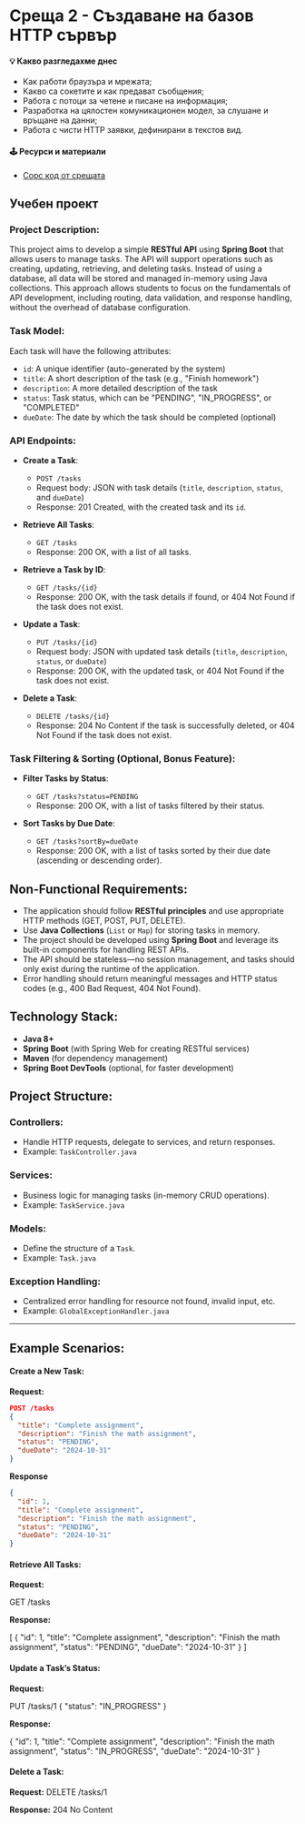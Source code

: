 # Среща 2 - Създаване на базов HTTP сървър
 
#### 💡 Какво разгледахме днес
- Как работи браузъра и мрежата;
- Какво са сокетите и как предават съобщения;
- Работа с потоци за четене и писане на информация;
- Разработка на цялостен комуникационен модел, за слушане и връщане на данни;
- Работа с чисти HTTP заявки, дефинирани в текстов вид.

#### 🕹️ Ресурси и материали
 * [Сорс код от срещата](./source/)


## Учебен проект

### Project Description:
This project aims to develop a simple **RESTful API** using **Spring Boot** that allows users to manage tasks. The API will support operations such as creating, updating, retrieving, and deleting tasks. Instead of using a database, all data will be stored and managed in-memory using Java collections. This approach allows students to focus on the fundamentals of API development, including routing, data validation, and response handling, without the overhead of database configuration.

### Task Model:
Each task will have the following attributes:
- `id`: A unique identifier (auto-generated by the system)
- `title`: A short description of the task (e.g., "Finish homework")
- `description`: A more detailed description of the task
- `status`: Task status, which can be "PENDING", "IN_PROGRESS", or "COMPLETED"
- `dueDate`: The date by which the task should be completed (optional)

### API Endpoints:
- **Create a Task**:
  - `POST /tasks`
  - Request body: JSON with task details (`title`, `description`, `status`, and `dueDate`)
  - Response: 201 Created, with the created task and its `id`.

- **Retrieve All Tasks**:
  - `GET /tasks`
  - Response: 200 OK, with a list of all tasks.

- **Retrieve a Task by ID**:
  - `GET /tasks/{id}`
  - Response: 200 OK, with the task details if found, or 404 Not Found if the task does not exist.

- **Update a Task**:
  - `PUT /tasks/{id}`
  - Request body: JSON with updated task details (`title`, `description`, `status`, or `dueDate`)
  - Response: 200 OK, with the updated task, or 404 Not Found if the task does not exist.

- **Delete a Task**:
  - `DELETE /tasks/{id}`
  - Response: 204 No Content if the task is successfully deleted, or 404 Not Found if the task does not exist.

### Task Filtering & Sorting (Optional, Bonus Feature):
- **Filter Tasks by Status**:
  - `GET /tasks?status=PENDING`
  - Response: 200 OK, with a list of tasks filtered by their status.

- **Sort Tasks by Due Date**:
  - `GET /tasks?sortBy=dueDate`
  - Response: 200 OK, with a list of tasks sorted by their due date (ascending or descending order).

## Non-Functional Requirements:
- The application should follow **RESTful principles** and use appropriate HTTP methods (GET, POST, PUT, DELETE).
- Use **Java Collections** (`List` or `Map`) for storing tasks in memory.
- The project should be developed using **Spring Boot** and leverage its built-in components for handling REST APIs.
- The API should be stateless—no session management, and tasks should only exist during the runtime of the application.
- Error handling should return meaningful messages and HTTP status codes (e.g., 400 Bad Request, 404 Not Found).

## Technology Stack:
- **Java 8+**
- **Spring Boot** (with Spring Web for creating RESTful services)
- **Maven** (for dependency management)
- **Spring Boot DevTools** (optional, for faster development)

## Project Structure:

### Controllers:
- Handle HTTP requests, delegate to services, and return responses.
- Example: `TaskController.java`

### Services:
- Business logic for managing tasks (in-memory CRUD operations).
- Example: `TaskService.java`

### Models:
- Define the structure of a `Task`.
- Example: `Task.java`

### Exception Handling:
- Centralized error handling for resource not found, invalid input, etc.
- Example: `GlobalExceptionHandler.java`

---

## Example Scenarios:

#### Create a New Task:
**Request:**
```json
POST /tasks
{
  "title": "Complete assignment",
  "description": "Finish the math assignment",
  "status": "PENDING",
  "dueDate": "2024-10-31"
}
```

**Response**
```json
{
  "id": 1,
  "title": "Complete assignment",
  "description": "Finish the math assignment",
  "status": "PENDING",
  "dueDate": "2024-10-31"
}
```

####  Retrieve All Tasks:

**Request:**

GET /tasks

**Response:**

[
  {
    "id": 1,
    "title": "Complete assignment",
    "description": "Finish the math assignment",
    "status": "PENDING",
    "dueDate": "2024-10-31"
  }
]


#### Update a Task’s Status:

**Request:**

PUT /tasks/1
{
  "status": "IN_PROGRESS"
}


**Response:**

{
  "id": 1,
  "title": "Complete assignment",
  "description": "Finish the math assignment",
  "status": "IN_PROGRESS",
  "dueDate": "2024-10-31"
}


#### Delete a Task:


**Request:**
DELETE /tasks/1

**Response:**
204 No Content